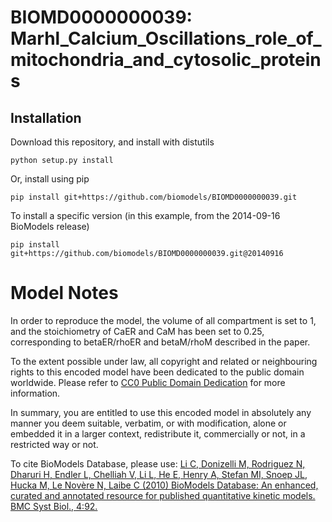 # BIOMD0000000039: Marhl_Calcium_Oscillations_role_of_mitochondria_and_cytosolic_proteins

## Installation

Download this repository, and install with distutils

`python setup.py install`

Or, install using pip

`pip install git+https://github.com/biomodels/BIOMD0000000039.git`

To install a specific version (in this example, from the 2014-09-16 BioModels release)

`pip install git+https://github.com/biomodels/BIOMD0000000039.git@20140916`


# Model Notes


In order to reproduce the model, the volume of all compartment is set to 1,
and the stoichiometry of CaER and CaM has been set to 0.25, corresponding to
betaER/rhoER and betaM/rhoM described in the paper.

  

To the extent possible under law, all copyright and related or neighbouring
rights to this encoded model have been dedicated to the public domain
worldwide. Please refer to [CC0 Public Domain
Dedication](http://creativecommons.org/publicdomain/zero/1.0/) for more
information.

In summary, you are entitled to use this encoded model in absolutely any
manner you deem suitable, verbatim, or with modification, alone or embedded it
in a larger context, redistribute it, commercially or not, in a restricted way
or not.

  

To cite BioModels Database, please use: [Li C, Donizelli M, Rodriguez N,
Dharuri H, Endler L, Chelliah V, Li L, He E, Henry A, Stefan MI, Snoep JL,
Hucka M, Le Novère N, Laibe C (2010) BioModels Database: An enhanced, curated
and annotated resource for published quantitative kinetic models. BMC Syst
Biol., 4:92.](http://www.ncbi.nlm.nih.gov/pubmed/20587024)



